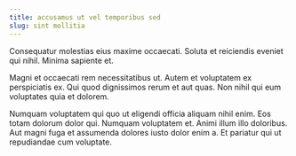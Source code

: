 ```yaml
---
title: accusamus ut vel temporibus sed
slug: sint mollitia
---
```


Consequatur molestias eius maxime occaecati. Soluta et reiciendis eveniet qui nihil. Minima sapiente et.

Magni et occaecati rem necessitatibus ut. Autem et voluptatem ex perspiciatis ex. Qui quod dignissimos rerum et aut quas. Non nihil qui eum voluptates quia et dolorem.

Numquam voluptatem qui quo ut eligendi officia aliquam nihil enim. Eos totam dolorum dolor qui. Numquam voluptatem et. Animi illum illo doloribus. Aut magni fuga et assumenda dolores iusto dolor enim a. Et pariatur qui ut repudiandae cum voluptate.
